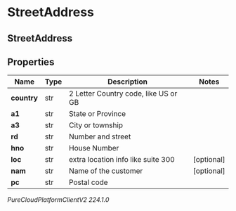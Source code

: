 # StreetAddress

## StreetAddress

## Properties

|Name | Type | Description | Notes|
|------------ | ------------- | ------------- | -------------|
| **country** | str | 2 Letter Country code, like US or GB | |
| **a1** | str | State or Province | |
| **a3** | str | City or township | |
| **rd** | str | Number and street | |
| **hno** | str | House Number | |
| **loc** | str | extra location info like suite 300 | [optional] |
| **nam** | str | Name of the customer | [optional] |
| **pc** | str | Postal code | |



_PureCloudPlatformClientV2 224.1.0_
